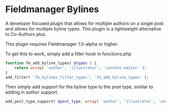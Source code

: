 # Fieldmanager Bylines

A developer focused plugin that allows for multiple authors on a single post and allows for multiple byline types.  This plugin is a lightweight alternative to Co-Authors plus.

This plugin requires Fieldmanager 1.0-alpha or higher.

To get this to work, simply add a filter hook in functions.php

```php
function fm_add_byline_types( $types ) {
	return array( 'author', 'illustrator', 'content-editor' );
}
add_filter( 'fm_bylines_filter_types', 'fm_add_byline_types' );
```

Then simply add support for the byline type to the post type, similar to adding in author support.

```php
add_post_type_support( $post_type, array( 'author', 'illustrator', 'content-editor' ) );
```
